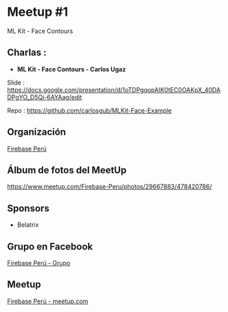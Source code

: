 # Meetup #1
ML Kit - Face Contours

## Charlas :

- **ML Kit - Face Contours - Carlos Ugaz**

Slide : https://docs.google.com/presentation/d/1oTDPgqopAIK0tEC0OAKpX_40DADPgYO_D5Qj-6AYAag/edit

Repo  : https://github.com/carlosgub/MLKit-Face-Example


## Organización 
[Firebase Perú](https://github.com/FirebasePeru)


## Álbum de fotos del MeetUp
https://www.meetup.com/Firebase-Peru/photos/29667883/478420786/

## Sponsors

- Belatrix

## Grupo en Facebook 

[Firebase Perú - Grupo](https://www.facebook.com/groups/FirebasePeru/)

## Meetup 

[Firebase Perú - meetup.com](https://www.meetup.com/Firebase-Peru/)
